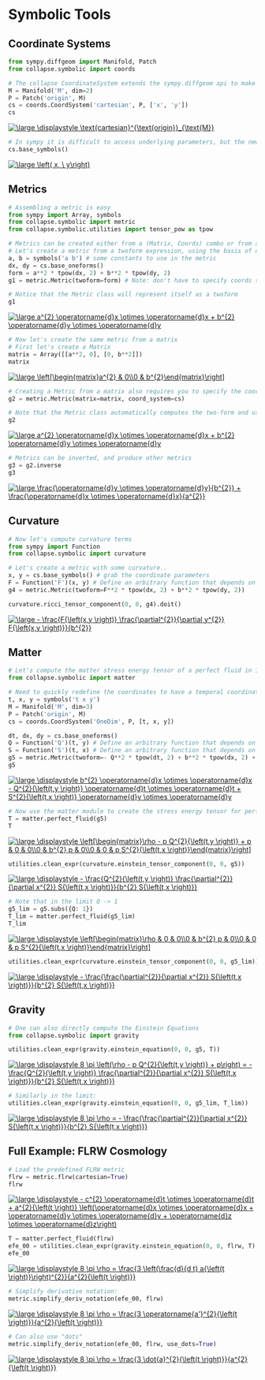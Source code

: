 # Symbolic Tools

## Coordinate Systems

```python
from sympy.diffgeom import Manifold, Patch
from collapse.symbolic import coords
```

```python
# The collapse CoordinateSystem extends the sympy.diffgeom api to make parameters more accessible
M = Manifold('M', dim=2)
P = Patch('origin', M)
cs = coords.CoordSystem('cartesian', P, ['x', 'y'])
cs
```
<a href="https://www.codecogs.com/eqnedit.php?latex=\large&space;\displaystyle&space;\text{cartesian}^{\text{origin}}_{\text{M}}" target="_blank"><img src="https://latex.codecogs.com/svg.latex?\large&space;\displaystyle&space;\text{cartesian}^{\text{origin}}_{\text{M}}" title="\large \displaystyle \text{cartesian}^{\text{origin}}_{\text{M}}" /></a>
<!-- $\displaystyle \text{cartesian}^{\text{origin}}_{\text{M}}$ -->

```python
# In sympy it is difficult to access underlying parameters, but the new base_symbols function makes it easy:
cs.base_symbols()
```
<a href="https://www.codecogs.com/eqnedit.php?latex=\large&space;\left(&space;x,&space;\&space;y\right)" target="_blank"><img src="https://latex.codecogs.com/svg.latex?\large&space;\left(&space;x,&space;\&space;y\right)" title="\large \left( x, \ y\right)" /></a>
<!-- $\left( x, \  y\right)$ -->

## Metrics

```python
# Assembling a metric is easy
from sympy import Array, symbols
from collapse.symbolic import metric
from collapse.symbolic.utilities import tensor_pow as tpow
```

```python
# Metrics can be created either from a (Matrix, Coords) combo or from a TwoForm Expression
# Let's create a metric from a twoform expression, using the basis of oneforms from the coordinate system
a, b = symbols('a b') # some constants to use in the metric
dx, dy = cs.base_oneforms()
form = a**2 * tpow(dx, 2) + b**2 * tpow(dy, 2)
g1 = metric.Metric(twoform=form) # Note: don't have to specify coords since implied by basis of one-forms
```

```python
# Notice that the Metric class will represent itself as a twoform
g1
```
<a href="https://www.codecogs.com/eqnedit.php?latex=\large&space;a^{2}&space;\operatorname{d}x&space;\otimes&space;\operatorname{d}x&space;&plus;&space;b^{2}&space;\operatorname{d}y&space;\otimes&space;\operatorname{d}y" target="_blank"><img src="https://latex.codecogs.com/svg.latex?\large&space;a^{2}&space;\operatorname{d}x&space;\otimes&space;\operatorname{d}x&space;&plus;&space;b^{2}&space;\operatorname{d}y&space;\otimes&space;\operatorname{d}y" title="\large a^{2} \operatorname{d}x \otimes \operatorname{d}x + b^{2} \operatorname{d}y \otimes \operatorname{d}y" /></a>
<!-- $a^{2} \operatorname{d}x \otimes \operatorname{d}x + b^{2} \operatorname{d}y \otimes \operatorname{d}y$ -->

```python
# Now let's create the same metric from a matrix
# First let's create a Matrix
matrix = Array([[a**2, 0], [0, b**2]])
matrix
```
<a href="https://www.codecogs.com/eqnedit.php?latex=\large&space;\left[\begin{matrix}a^{2}&space;&&space;0\\0&space;&&space;b^{2}\end{matrix}\right]" target="_blank"><img src="https://latex.codecogs.com/svg.latex?\large&space;\left[\begin{matrix}a^{2}&space;&&space;0\\0&space;&&space;b^{2}\end{matrix}\right]" title="\large \left[\begin{matrix}a^{2} & 0\\0 & b^{2}\end{matrix}\right]" /></a>
<!-- $\left[\begin{matrix}a^{2} & 0\\0 & b^{2}\end{matrix}\right]$ -->

```python
# Creating a Metric from a matrix also requires you to specify the coordinate system (so the axes can be labeled)
g2 = metric.Metric(matrix=matrix, coord_system=cs)
```

```python
# Note that the Metric class automatically computes the two-form and uses it for representation
g2
```
<a href="https://www.codecogs.com/eqnedit.php?latex=\large&space;a^{2}&space;\operatorname{d}x&space;\otimes&space;\operatorname{d}x&space;&plus;&space;b^{2}&space;\operatorname{d}y&space;\otimes&space;\operatorname{d}y" target="_blank"><img src="https://latex.codecogs.com/svg.latex?\large&space;a^{2}&space;\operatorname{d}x&space;\otimes&space;\operatorname{d}x&space;&plus;&space;b^{2}&space;\operatorname{d}y&space;\otimes&space;\operatorname{d}y" title="\large a^{2} \operatorname{d}x \otimes \operatorname{d}x + b^{2} \operatorname{d}y \otimes \operatorname{d}y" /></a>
<!-- $a^{2} \operatorname{d}x \otimes \operatorname{d}x + b^{2} \operatorname{d}y \otimes \operatorname{d}y$ -->

```python
# Metrics can be inverted, and produce other metrics
g3 = g2.inverse
g3
```
<a href="https://www.codecogs.com/eqnedit.php?latex=\large&space;\frac{\operatorname{d}y&space;\otimes&space;\operatorname{d}y}{b^{2}}&space;&plus;&space;\frac{\operatorname{d}x&space;\otimes&space;\operatorname{d}x}{a^{2}}" target="_blank"><img src="https://latex.codecogs.com/svg.latex?\large&space;\frac{\operatorname{d}y&space;\otimes&space;\operatorname{d}y}{b^{2}}&space;&plus;&space;\frac{\operatorname{d}x&space;\otimes&space;\operatorname{d}x}{a^{2}}" title="\large \frac{\operatorname{d}y \otimes \operatorname{d}y}{b^{2}} + \frac{\operatorname{d}x \otimes \operatorname{d}x}{a^{2}}" /></a>
<!-- $\frac{\operatorname{d}y \otimes \operatorname{d}y}{b^{2}} + \frac{\operatorname{d}x \otimes \operatorname{d}x}{a^{2}}$ -->

## Curvature

```python
# Now let's compute curvature terms
from sympy import Function
from collapse.symbolic import curvature
```

```python
# Let's create a metric with some curvature..
x, y = cs.base_symbols() # grab the coordinate parameters
F = Function('F')(x, y) # Define an arbitrary function that depends on x and y
g4 = metric.Metric(twoform=F**2 * tpow(dx, 2) + b**2 * tpow(dy, 2))
```

```python
curvature.ricci_tensor_component(0, 0, g4).doit()
```
<a href="https://www.codecogs.com/eqnedit.php?latex=\large&space;-&space;\frac{F{\left(x,y&space;\right)}&space;\frac{\partial^{2}}{\partial&space;y^{2}}&space;F{\left(x,y&space;\right)}}{b^{2}}" target="_blank"><img src="https://latex.codecogs.com/svg.latex?\large&space;-&space;\frac{F{\left(x,y&space;\right)}&space;\frac{\partial^{2}}{\partial&space;y^{2}}&space;F{\left(x,y&space;\right)}}{b^{2}}" title="\large - \frac{F{\left(x,y \right)} \frac{\partial^{2}}{\partial y^{2}} F{\left(x,y \right)}}{b^{2}}" /></a>
<!-- $- \frac{F{\left(x,y \right)} \frac{\partial^{2}}{\partial y^{2}} F{\left(x,y \right)}}{b^{2}}$ -->


## Matter

```python
# Let's compute the matter stress energy tensor of a perfect fluid in 1D
from collapse.symbolic import matter
```

```python
# Need to quickly redefine the coordinates to have a temporal coordinate
t, x, y = symbols('t x y')
M = Manifold('M', dim=3)
P = Patch('origin', M)
cs = coords.CoordSystem('OneDim', P, [t, x, y])

dt, dx, dy = cs.base_oneforms()
Q = Function('Q')(t, y) # Define an arbitrary function that depends on x and y
S = Function('S')(t, x) # Define an arbitrary function that depends on x and y
g5 = metric.Metric(twoform=- Q**2 * tpow(dt, 2) + b**2 * tpow(dx, 2) + S**2 * tpow(dy, 2), components=(Q, S, b))
g5
```
<a href="https://www.codecogs.com/eqnedit.php?latex=\large&space;\displaystyle&space;b^{2}&space;\operatorname{d}x&space;\otimes&space;\operatorname{d}x&space;-&space;Q^{2}{\left(t,y&space;\right)}&space;\operatorname{d}t&space;\otimes&space;\operatorname{d}t&space;&plus;&space;S^{2}{\left(t,x&space;\right)}&space;\operatorname{d}y&space;\otimes&space;\operatorname{d}y" target="_blank"><img src="https://latex.codecogs.com/svg.latex?\large&space;\displaystyle&space;b^{2}&space;\operatorname{d}x&space;\otimes&space;\operatorname{d}x&space;-&space;Q^{2}{\left(t,y&space;\right)}&space;\operatorname{d}t&space;\otimes&space;\operatorname{d}t&space;&plus;&space;S^{2}{\left(t,x&space;\right)}&space;\operatorname{d}y&space;\otimes&space;\operatorname{d}y" title="\large \displaystyle b^{2} \operatorname{d}x \otimes \operatorname{d}x - Q^{2}{\left(t,y \right)} \operatorname{d}t \otimes \operatorname{d}t + S^{2}{\left(t,x \right)} \operatorname{d}y \otimes \operatorname{d}y" /></a>
<!-- $\displaystyle b^{2} \operatorname{d}x \otimes \operatorname{d}x - Q^{2}{\left(t,y \right)} \operatorname{d}t \otimes \operatorname{d}t + S^{2}{\left(t,x \right)} \operatorname{d}y \otimes \operatorname{d}y$ -->

```python
# Now use the matter module to create the stress energy tensor for perfect fluid
T = matter.perfect_fluid(g5)
T
```
<a href="https://www.codecogs.com/eqnedit.php?latex=\large&space;\displaystyle&space;\left[\begin{matrix}\rho&space;-&space;p&space;Q^{2}{\left(t,y&space;\right)}&space;&plus;&space;p&space;&&space;0&space;&&space;0\\0&space;&&space;b^{2}&space;p&space;&&space;0\\0&space;&&space;0&space;&&space;p&space;S^{2}{\left(t,x&space;\right)}\end{matrix}\right]" target="_blank"><img src="https://latex.codecogs.com/svg.latex?\large&space;\displaystyle&space;\left[\begin{matrix}\rho&space;-&space;p&space;Q^{2}{\left(t,y&space;\right)}&space;&plus;&space;p&space;&&space;0&space;&&space;0\\0&space;&&space;b^{2}&space;p&space;&&space;0\\0&space;&&space;0&space;&&space;p&space;S^{2}{\left(t,x&space;\right)}\end{matrix}\right]" title="\large \displaystyle \left[\begin{matrix}\rho - p Q^{2}{\left(t,y \right)} + p & 0 & 0\\0 & b^{2} p & 0\\0 & 0 & p S^{2}{\left(t,x \right)}\end{matrix}\right]" /></a>
<!-- $\displaystyle \left[\begin{matrix}\rho - p Q^{2}{\left(t,y \right)} + p & 0 & 0\\0 & b^{2} p & 0\\0 & 0 & p S^{2}{\left(t,x \right)}\end{matrix}\right]$ -->

```python
utilities.clean_expr(curvature.einstein_tensor_component(0, 0, g5))
```
<a href="https://www.codecogs.com/eqnedit.php?latex=\large&space;\displaystyle&space;-&space;\frac{Q^{2}{\left(t,y&space;\right)}&space;\frac{\partial^{2}}{\partial&space;x^{2}}&space;S{\left(t,x&space;\right)}}{b^{2}&space;S{\left(t,x&space;\right)}}" target="_blank"><img src="https://latex.codecogs.com/svg.latex?\large&space;\displaystyle&space;-&space;\frac{Q^{2}{\left(t,y&space;\right)}&space;\frac{\partial^{2}}{\partial&space;x^{2}}&space;S{\left(t,x&space;\right)}}{b^{2}&space;S{\left(t,x&space;\right)}}" title="\large \displaystyle - \frac{Q^{2}{\left(t,y \right)} \frac{\partial^{2}}{\partial x^{2}} S{\left(t,x \right)}}{b^{2} S{\left(t,x \right)}}" /></a>
<!-- $\displaystyle - \frac{Q^{2}{\left(t,y \right)} \frac{\partial^{2}}{\partial x^{2}} S{\left(t,x \right)}}{b^{2} S{\left(t,x \right)}}$ -->

```python
# Note that in the limit Q -> 1
g5_lim = g5.subs({Q: 1})
T_lim = matter.perfect_fluid(g5_lim)
T_lim
```
<a href="https://www.codecogs.com/eqnedit.php?latex=\large&space;\displaystyle&space;\left[\begin{matrix}\rho&space;&&space;0&space;&&space;0\\0&space;&&space;b^{2}&space;p&space;&&space;0\\0&space;&&space;0&space;&&space;p&space;S^{2}{\left(t,x&space;\right)}\end{matrix}\right]" target="_blank"><img src="https://latex.codecogs.com/svg.latex?\large&space;\displaystyle&space;\left[\begin{matrix}\rho&space;&&space;0&space;&&space;0\\0&space;&&space;b^{2}&space;p&space;&&space;0\\0&space;&&space;0&space;&&space;p&space;S^{2}{\left(t,x&space;\right)}\end{matrix}\right]" title="\large \displaystyle \left[\begin{matrix}\rho & 0 & 0\\0 & b^{2} p & 0\\0 & 0 & p S^{2}{\left(t,x \right)}\end{matrix}\right]" /></a>
<!-- $\displaystyle \left[\begin{matrix}\rho & 0 & 0\\0 & b^{2} p & 0\\0 & 0 & p S^{2}{\left(t,x \right)}\end{matrix}\right]$ -->

```python
utilities.clean_expr(curvature.einstein_tensor_component(0, 0, g5_lim))
```
<a href="https://www.codecogs.com/eqnedit.php?latex=\large&space;\displaystyle&space;-&space;\frac{\frac{\partial^{2}}{\partial&space;x^{2}}&space;S{\left(t,x&space;\right)}}{b^{2}&space;S{\left(t,x&space;\right)}}" target="_blank"><img src="https://latex.codecogs.com/svg.latex?\large&space;\displaystyle&space;-&space;\frac{\frac{\partial^{2}}{\partial&space;x^{2}}&space;S{\left(t,x&space;\right)}}{b^{2}&space;S{\left(t,x&space;\right)}}" title="\large \displaystyle - \frac{\frac{\partial^{2}}{\partial x^{2}} S{\left(t,x \right)}}{b^{2} S{\left(t,x \right)}}" /></a>
<!-- $\displaystyle - \frac{\frac{\partial^{2}}{\partial x^{2}} S{\left(t,x \right)}}{b^{2} S{\left(t,x \right)}}$ -->

## Gravity

```python
# One can also directly compute the Einstein Equations
from collapse.symbolic import gravity
```

```python
utilities.clean_expr(gravity.einstein_equation(0, 0, g5, T))
```
<a href="https://www.codecogs.com/eqnedit.php?latex=\large&space;\displaystyle&space;8&space;\pi&space;\left(\rho&space;-&space;p&space;Q^{2}{\left(t,y&space;\right)}&space;&plus;&space;p\right)&space;=&space;-&space;\frac{Q^{2}{\left(t,y&space;\right)}&space;\frac{\partial^{2}}{\partial&space;x^{2}}&space;S{\left(t,x&space;\right)}}{b^{2}&space;S{\left(t,x&space;\right)}}" target="_blank"><img src="https://latex.codecogs.com/svg.latex?\large&space;\displaystyle&space;8&space;\pi&space;\left(\rho&space;-&space;p&space;Q^{2}{\left(t,y&space;\right)}&space;&plus;&space;p\right)&space;=&space;-&space;\frac{Q^{2}{\left(t,y&space;\right)}&space;\frac{\partial^{2}}{\partial&space;x^{2}}&space;S{\left(t,x&space;\right)}}{b^{2}&space;S{\left(t,x&space;\right)}}" title="\large \displaystyle 8 \pi \left(\rho - p Q^{2}{\left(t,y \right)} + p\right) = - \frac{Q^{2}{\left(t,y \right)} \frac{\partial^{2}}{\partial x^{2}} S{\left(t,x \right)}}{b^{2} S{\left(t,x \right)}}" /></a>
<!-- $\displaystyle 8 \pi \left(\rho - p Q^{2}{\left(t,y \right)} + p\right) = - \frac{Q^{2}{\left(t,y \right)} \frac{\partial^{2}}{\partial x^{2}} S{\left(t,x \right)}}{b^{2} S{\left(t,x \right)}}$ -->

```python
# Similarly in the limit:
utilities.clean_expr(gravity.einstein_equation(0, 0, g5_lim, T_lim))
```
<a href="https://www.codecogs.com/eqnedit.php?latex=\large&space;\displaystyle&space;8&space;\pi&space;\rho&space;=&space;-&space;\frac{\frac{\partial^{2}}{\partial&space;x^{2}}&space;S{\left(t,x&space;\right)}}{b^{2}&space;S{\left(t,x&space;\right)}}" target="_blank"><img src="https://latex.codecogs.com/svg.latex?\large&space;\displaystyle&space;8&space;\pi&space;\rho&space;=&space;-&space;\frac{\frac{\partial^{2}}{\partial&space;x^{2}}&space;S{\left(t,x&space;\right)}}{b^{2}&space;S{\left(t,x&space;\right)}}" title="\large \displaystyle 8 \pi \rho = - \frac{\frac{\partial^{2}}{\partial x^{2}} S{\left(t,x \right)}}{b^{2} S{\left(t,x \right)}}" /></a>
<!-- $\displaystyle 8 \pi \rho = - \frac{\frac{\partial^{2}}{\partial x^{2}} S{\left(t,x \right)}}{b^{2} S{\left(t,x \right)}}$ -->

## Full Example: FLRW Cosmology

```python
# Load the predefined FLRW metric
flrw = metric.flrw(cartesian=True)
flrw
```
<a href="https://www.codecogs.com/eqnedit.php?latex=\large&space;\displaystyle&space;-&space;c^{2}&space;\operatorname{d}t&space;\otimes&space;\operatorname{d}t&space;&plus;&space;a^{2}{\left(t&space;\right)}&space;\left(\operatorname{d}x&space;\otimes&space;\operatorname{d}x&space;&plus;&space;\operatorname{d}y&space;\otimes&space;\operatorname{d}y&space;&plus;&space;\operatorname{d}z&space;\otimes&space;\operatorname{d}z\right)" target="_blank"><img src="https://latex.codecogs.com/svg.latex?\large&space;\displaystyle&space;-&space;c^{2}&space;\operatorname{d}t&space;\otimes&space;\operatorname{d}t&space;&plus;&space;a^{2}{\left(t&space;\right)}&space;\left(\operatorname{d}x&space;\otimes&space;\operatorname{d}x&space;&plus;&space;\operatorname{d}y&space;\otimes&space;\operatorname{d}y&space;&plus;&space;\operatorname{d}z&space;\otimes&space;\operatorname{d}z\right)" title="\large \displaystyle - c^{2} \operatorname{d}t \otimes \operatorname{d}t + a^{2}{\left(t \right)} \left(\operatorname{d}x \otimes \operatorname{d}x + \operatorname{d}y \otimes \operatorname{d}y + \operatorname{d}z \otimes \operatorname{d}z\right)" /></a>
<!-- $\displaystyle - c^{2} \operatorname{d}t \otimes \operatorname{d}t + a^{2}{\left(t \right)} \left(\operatorname{d}x \otimes \operatorname{d}x + \operatorname{d}y \otimes \operatorname{d}y + \operatorname{d}z \otimes \operatorname{d}z\right)$ -->

```python
T = matter.perfect_fluid(flrw)
efe_00 = utilities.clean_expr(gravity.einstein_equation(0, 0, flrw, T).doit())
efe_00
```
<a href="https://www.codecogs.com/eqnedit.php?latex=\large&space;\displaystyle&space;8&space;\pi&space;\rho&space;=&space;\frac{3&space;\left(\frac{d}{d&space;t}&space;a{\left(t&space;\right)}\right)^{2}}{a^{2}{\left(t&space;\right)}}" target="_blank"><img src="https://latex.codecogs.com/svg.latex?\large&space;\displaystyle&space;8&space;\pi&space;\rho&space;=&space;\frac{3&space;\left(\frac{d}{d&space;t}&space;a{\left(t&space;\right)}\right)^{2}}{a^{2}{\left(t&space;\right)}}" title="\large \displaystyle 8 \pi \rho = \frac{3 \left(\frac{d}{d t} a{\left(t \right)}\right)^{2}}{a^{2}{\left(t \right)}}" /></a>
<!-- $\displaystyle 8 \pi \rho = \frac{3 \left(\frac{d}{d t} a{\left(t \right)}\right)^{2}}{a^{2}{\left(t \right)}}$ -->

```python
# Simplify derivative notation:
metric.simplify_deriv_notation(efe_00, flrw)
```
<a href="https://www.codecogs.com/eqnedit.php?latex=\large&space;\displaystyle&space;8&space;\pi&space;\rho&space;=&space;\frac{3&space;\operatorname{a'}^{2}{\left(t&space;\right)}}{a^{2}{\left(t&space;\right)}}" target="_blank"><img src="https://latex.codecogs.com/svg.latex?\large&space;\displaystyle&space;8&space;\pi&space;\rho&space;=&space;\frac{3&space;\operatorname{a'}^{2}{\left(t&space;\right)}}{a^{2}{\left(t&space;\right)}}" title="\large \displaystyle 8 \pi \rho = \frac{3 \operatorname{a'}^{2}{\left(t \right)}}{a^{2}{\left(t \right)}}" /></a>
<!-- $\displaystyle 8 \pi \rho = \frac{3 \operatorname{a'}^{2}{\left(t \right)}}{a^{2}{\left(t \right)}}$ -->

```python
# Can also use "dots"
metric.simplify_deriv_notation(efe_00, flrw, use_dots=True)
```
<a href="https://www.codecogs.com/eqnedit.php?latex=\large&space;\displaystyle&space;8&space;\pi&space;\rho&space;=&space;\frac{3&space;\dot{a}^{2}{\left(t&space;\right)}}{a^{2}{\left(t&space;\right)}}" target="_blank"><img src="https://latex.codecogs.com/svg.latex?\large&space;\displaystyle&space;8&space;\pi&space;\rho&space;=&space;\frac{3&space;\dot{a}^{2}{\left(t&space;\right)}}{a^{2}{\left(t&space;\right)}}" title="\large \displaystyle 8 \pi \rho = \frac{3 \dot{a}^{2}{\left(t \right)}}{a^{2}{\left(t \right)}}" /></a>
<!-- $\displaystyle 8 \pi \rho = \frac{3 \dot{a}^{2}{\left(t \right)}}{a^{2}{\left(t \right)}}$ -->
